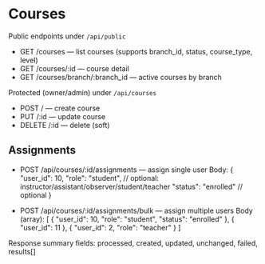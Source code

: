 # Courses

Public endpoints under `/api/public`
- GET /courses — list courses (supports branch_id, status, course_type, level)
- GET /courses/:id — course detail
- GET /courses/branch/:branch_id — active courses by branch

Protected (owner/admin) under `/api/courses`
- POST / — create course
- PUT /:id — update course
- DELETE /:id — delete (soft)

## Assignments

- POST /api/courses/:id/assignments — assign single user
Body:
{
  "user_id": 10,
  "role": "student",  // optional: instructor/assistant/observer/student/teacher
  "status": "enrolled" // optional
}

- POST /api/courses/:id/assignments/bulk — assign multiple users
Body (array):
[
  { "user_id": 10, "role": "student", "status": "enrolled" },
  { "user_id": 11 },
  { "user_id": 2, "role": "teacher" }
]

Response summary fields: processed, created, updated, unchanged, failed, results[]
